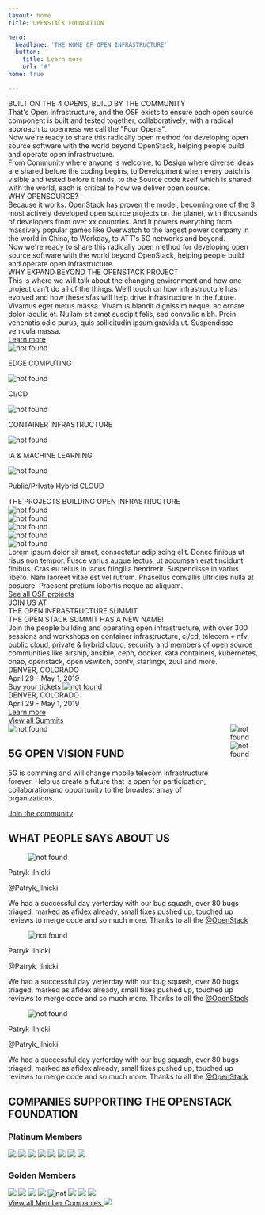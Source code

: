 ```yaml
---
layout: home
title: OPENSTACK FOUNDATION

hero:
  headline: 'THE HOME OF OPEN INFRASTRUCTURE'
  button:
    title: Learn more
    url: '#'
home: true

---
```

<section class="home-s1-main">

  <div class="home-s1-container">
    <div class="home-s1-col">
      <div class="home-s1-col-content-left">
        <img src="/images/home/image1.svg" class="home-picture1" alt="" />
      </div>
    </div>
    <div class="home-s1-col">
      <div class="home-s1-col-content-right">
        <div class="home-s1-text">
          <div class="fix-h3-white">BUILT ON THE 4 OPENS, BUILD BY THE COMMUNITY</div>
          <div class="fix-h5-white">
          That's Open Infrastructure, and the OSF exists to ensure each open source component is built and tested together, collaboratively, with a radical approach to openness we call the "Four Opens".</div>
          <div class="fix-h5-white">
            Now we're ready to share this radically open method for developing open source software with the world beyond OpenStack, helping people build and operate open infrastructure.</div>      
          <div class="fix-h5-white">
            From Community where anyone is welcome, to Design where diverse ideas are shared before the coding begins, to Development when every patch is visible and tested before it lands, to the Source code itself which is shared with the world, each is critical to how we deliver open source.</div>
          </div>
      </div>
    </div>
  </div>

<div class="home-s1-pictures ">
    <img src="/images/home/image2.svg" class="home-picture2" alt="" /> 
</div>



<div class="home-s1-container">
    <div class="home-s1-col">
      <div class="home-s1-col-content-left">
        <div class="home-s1-text">
          <div class="fix-h3-white">WHY OPENSOURCE?</div>
          <div class="fix-h5-white">
           Because it works. OpenStack has proven the model, becoming one of the 3 most actively developed open source projects on the planet, with thousands of developers from over xx countries.
    And it powers everything from massively popular games like Overwatch to the largest power company in the world in China, to Workday, to ATT's 5G networks and beyond.</div>
          <div class="fix-h5-white">
            Now we're ready to share this radically open method for developing open source software with the world beyond OpenStack, helping people build and operate open infrastructure.</div>
          </div>
      </div>
    </div>
    <div class="home-s1-col">
      <div class="home-s1-col-content-right">
        <img src="/images/home/image3.svg" class="home-picture3" alt="" />
      </div>
    </div>
  </div>

<div class="home-s1-pictures2 ">
    <img src="/images/home/image4.svg" class="home-picture3" alt="" /> 
</div>


</section>




<section class="section-bg-white">

  <div class="section-bg-white-child">
    <div class="section-bg-white-center">
      <div class="fix-h3">WHY EXPAND BEYOND THE OPENSTACK PROJECT</div>
      <div class="fix-h5">
      This is where we will talk about the changing environment and how one project can’t do all of the things. We’ll touch on how infrastructure has evolved and how these sfas will help drive infrastructure in the future.</div>
      <div class="fix-h5">Vivamus eget metus massa. Vivamus blandit dignissim neque, ac ornare dolor iaculis et. Nullam sit amet suscipit felis, sed convallis nibh. Proin venenatis odio purus, quis sollicitudin ipsum gravida ut. Suspendisse vehicula massa.</div>
      <a href="#" class="button button-red">
        <span>Learn more</span>
     </a>
     <div class="section-bg-white-icons-container">
    <div class="section-bg-white-icons1">
      <div class="section-bg-white-icons-child1"> 
        <img src="/images/home/icon1.svg" alt="not found"/>
        <p>EDGE COMPUTING</p>
      </div>
      <div class="section-bg-white-icons-child1"> 
        <img src="/images/home/icon2.svg" alt="not found"/>
        <p>CI/CD</p>
      </div>
    </div> 
    <!-- /icons file 1-->
    <div class="section-bg-white-icons2">
      <div class="section-bg-white-icons-child2">
        <img src="/images/home/icon3.svg" alt="not found"/>
        <p>CONTAINER INFRASTRUCTURE</p>
      </div>
      <div class="section-bg-white-icons-child2">
        <img src="/images/home/icon4.svg" alt="not found"/>
        <p>IA & MACHINE LEARNING</p>
      </div>
    </div>
    <div class="section-bg-white-icons2">
      <div class="section-bg-white-icons-child2">
        <img src="/images/home/icon5.svg" alt="not found"/>
        <p>Public/PrIvate Hybrid CLOUD</p>
      </div>
    </div>
    </div>
    </div>
    
  </div>

</section>





<section class="section-bg-green">


  <div class="section-bg-green-child">
    <div class="section-bg-white-center">
      <div class="fix-h3">THE PROJECTS BUILDING OPEN INFRASTRUCTURE</div>
      <div class="section-bg-green-logos-container">
        <div class="section-bg-green-logo">
          <img src="/images/home/logo1.svg" alt="not found"/>
        </div>
        <div class="section-bg-green-logo">
          <img src="/images/home/logo2.svg" alt="not found"/>
        </div>
        <div class="section-bg-green-logo">
          <img src="/images/home/logo3.svg" alt="not found"/>
        </div>
        <div class="section-bg-green-logo">
          <img src="/images/home/logo4.svg" alt="not found"/>
        </div>
        <div class="section-bg-green-logo">
          <img src="/images/home/logo5.svg" alt="not found"/>
        </div>
      </div>
      <div class="fix-h5">
      Lorem ipsum dolor sit amet, consectetur adipiscing elit. Donec finibus ut risus non tempor. Fusce varius augue lectus, ut accumsan erat tincidunt finibus. Cras eu tellus in lacus fringilla hendrerit. Suspendisse in varius libero. Nam laoreet vitae est vel rutrum. Phasellus convallis ultricies nulla at posuere. Praesent pretium lobortis neque ac aliquam. </div>
      <a href="#" class="button button-red">
        <span>See all OSF projects</span>
     </a>
    </div>
    
  </div>

</section>




<!-- SECTION S5 -->

<div class="home-s5-main">
      <div class="home-s5-container1">
        <div class="home-s5-container1-child">
          <div class="fix-h5-white">JOIN US AT</div>
          <div class="fix-h3-white">THE OPEN INFRASTRUCTURE SUMMIT</div>
          <div class="fix-h5-white">THE OPEN STACK SUMMIT HAS A NEW NAME!</div>
          <div class="fix-h5-white">
          Join the people building and operating open infrastructure, with over 300 sessions and workshops on container infrastructure, ci/cd, telecom + nfv, public cloud, private & hybrid cloud, security and members of open source communities like airship, ansible, ceph, docker, kata containers, kubernetes, onap, openstack, open vswitch, opnfv, starlingx, zuul and more.</div>
        </div>      
      </div>
      <div class="home-s5-container2">
        <div class="home-s5-container2-child1">
          <div class="fix-h3-white">DENVER, COLORADO</div>
          <div class="fix-h5-white">April 29 - May 1, 2019</div>
          <a href="#" class="button button-red">
              <span>Buy your tickets <img src="/images/symbols/arrow-left.svg" alt="not found" /></span>
          </a>
        </div>   
        <div class="home-s5-container2-child2">
          <div class="fix-h3-white">DENVER, COLORADO</div>
          <div class="fix-h5-white">April 29 - May 1, 2019</div>
          <a href="#" class="button button-red">
              <span>Learn more </span>
          </a>
        </div>       
      </div>
      <div class="home-s5-container3">   
        <div class="home-s5-container3-child">
          <a href="#" class="button button-red">
              <span>View all Summits</span>
          </a>
        </div>       
      </div>
</div>








<section class="home-s6-main">

<div class="columns">

<div class="column">
    <img src="/images/home/logo6.svg" alt="not found" class="">
    <h2>5G OPEN VISION FUND</h2>
    <p>
    5G is comming and will change mobile telecom infrastructure
    forever. Help us create a future that is open
    for participation, collaborationand opportunity to the broadest array of organizations.</p>
    <a href="#" class="button button-red">
        <span>Join the community</span>
    </a>

</div>
<div class="column">
  <div class="section-bg-blue-child">
        <img src="/images/home/picture3.svg" id="home-p-p3" alt="not found" class="">        
        <img src="/images/home/picture4.svg" id="home-p-p4" alt="not found" class="">
  </div>

</div>

</div>

</section>



</section>


<section class="home-s7-main">
  
  <h2>WHAT PEOPLE SAYS ABOUT US</h2>

  <div class="home-s7-main-container">

  <div class="home-s7-main-container-child">
    <div class="card">
      <div class="card-content">
          <div class="media">
          <div class="media-left">
              <figure class="image is-48x48">
              <img src="/images/home/avatar1.svg" alt="not found">
              </figure>
          </div>
          <div class="media-content">
              <p class="title is-4">Patryk IInicki</p>
              <p class="subtitle is-6">@Patryk_llnicki</p>
          </div>
          </div>
          <div class="content">
            <p>We had a successful day yerterday with our bug squash, over 80 bugs
            triaged, marked as afidex already, small fixes pushed up, touched up reviews to 
            merge code and so much more. Thanks to all the <a href="#">@OpenStack</a></p>
          </div>
      </div>
    </div>
  </div>

  <div class="home-s7-main-container-child">
    <div class="card">
      <div class="card-content">
          <div class="media">
          <div class="media-left">
              <figure class="image is-48x48">
              <img src="/images/home/avatar1.svg" alt="not found">
              </figure>
          </div>
          <div class="media-content">
              <p class="title is-4">Patryk IInicki</p>
              <p class="subtitle is-6">@Patryk_llnicki</p>
          </div>
          </div>
          <div class="content">
            <p>We had a successful day yerterday with our bug squash, over 80 bugs
            triaged, marked as afidex already, small fixes pushed up, touched up reviews to 
            merge code and so much more. Thanks to all the <a href="#">@OpenStack</a></p>
          </div>
      </div>
    </div>
  </div>

  <div class="home-s7-main-container-child">
    <div class="card">
      <div class="card-content">
          <div class="media">
          <div class="media-left">
              <figure class="image is-48x48">
              <img src="/images/home/avatar1.svg" alt="not found">
              </figure>
          </div>
          <div class="media-content">
              <p class="title is-4">Patryk IInicki</p>
              <p class="subtitle is-6">@Patryk_llnicki</p>
          </div>
          </div>
          <div class="content">
            <p>We had a successful day yerterday with our bug squash, over 80 bugs
            triaged, marked as afidex already, small fixes pushed up, touched up reviews to 
            merge code and so much more. Thanks to all the <a href="#">@OpenStack</a></p>
          </div>
      </div>
    </div>
  </div>


  </div>

</section>






<section class="home-s8-main">
    <h2>COMPANIES SUPPORTING THE OPENSTACK FOUNDATION</h2>
    <h3>Platinum Members</h3>
    <div class="home-s8-container">   
        <img src="/images/symbols/logo-arrow-left.svg" alt=" " class="home-s8-container-child" /> 
        <img src="/images/home/logo-att.svg" alt=" " class="home-s8-container-child" /> 
        <img src="/images/home/logo-ericsson.svg" alt="  " class="home-s8-container-child" /> 
        <img src="/images/home/logo-huawei.svg" alt=" " class="home-s8-container-child" /> 
        <img src="/images/home/logo-intel.svg" alt=" " class="home-s8-container-child" /> 
        <img src="/images/home/logo-redhat.svg" alt=" " class="home-s8-container-child" /> 
        <img src="/images/home/logo-tencent.svg" alt=" " class="home-s8-container-child" /> 
        <img src="/images/symbols/logo-arrow-right.svg" alt=" " class="home-s8-container-child" /> 
    </div>
    <h3>Golden Members</h3>
    <div class="home-s8-container">   
        <img src="/images/symbols/logo-arrow-left.svg" alt=" " class="home-s8-container-child" /> 
        <img src="/images/home/logo-ubuntu.svg" alt=" " class="home-s8-container-child" /> 
        <img src="/images/home/logo-chinamobile.svg" alt="  " class="home-s8-container-child" /> 
        <img src="/images/home/logo-dellemc.svg" alt=" " class="home-s8-container-child" /> 
        <img src="/images/home/logo-cisco.svg" alt="not " class="home-s8-container-child" /> 
        <img src="/images/home/logo-chinaunicom.svg" alt=" " class="home-s8-container-child" /> 
        <img src="/images/home/logo-citynetwork.svg" alt=" " class="home-s8-container-child" /> 
        <img src="/images/symbols/logo-arrow-right.svg" alt=" " class="home-s8-container-child" /> 
    </div>
    <a href="#" class="button button-red">
        <span>View all Member Companies <img src="/images/symbols/arrow-left.svg" alt=" " />  </span>
    </a>

</section>